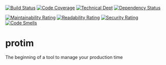 [![Build Status](https://travis-ci.org/marmer/protim.svg)](https://travis-ci.org/marmer/protim)
[![Code Coverage](https://sonarcloud.io/api/badges/measure?key=io.github.marmer.protim%3Aprotim&metric=coverage)](https://sonarcloud.io/dashboard/index/io.github.marmer.protim%3Aprotim)
[![Technical Dept](https://sonarcloud.io/api/badges/measure?key=io.github.marmer.protim%3Aprotim&metric=sqale_debt_ratio)](https://sonarcloud.io/dashboard/index/io.github.marmer.protim%3Aprotim)
[![Dependency Status](https://www.versioneye.com/user/projects/59d0915c6725bd445062a9f2/badge.svg?style=flat-square)](https://www.versioneye.com/user/projects/59d0915c6725bd445062a9f2)
 
[![Maintainability Rating](https://sonarcloud.io/api/badges/measure?key=io.github.marmer.protim%3Aprotim&metric=sqale_rating)](https://sonarcloud.io/dashboard/index/io.github.marmer.protim%3Aprotim) 
[![Readability Rating](https://sonarcloud.io/api/badges/measure?key=io.github.marmer.protim%3Aprotim&metric=reliability_rating)](https://sonarcloud.io/dashboard/index/io.github.marmer.protim%3Aprotim) 
[![Security Rating](https://sonarcloud.io/api/badges/measure?key=io.github.marmer.protim%3Aprotim&metric=security_rating)](https://sonarcloud.io/dashboard/index/io.github.marmer.protim%3Aprotim) 
[![Code Smells](https://sonarcloud.io/api/badges/measure?key=io.github.marmer.protim%3Aprotim&metric=code_smells)](https://sonarcloud.io/dashboard/index/io.github.marmer.protim%3Aprotim)

# protim
The beginning of a tool to manage your production time
